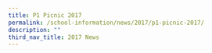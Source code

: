 ```yaml
---
title: P1 Picnic 2017
permalink: /school-information/news/2017/p1-picnic-2017/
description: ""
third_nav_title: 2017 News
---
```

